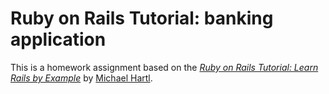 # Ruby on Rails Tutorial: banking application

This is a homework assignment based on the
[*Ruby on Rails Tutorial: Learn Rails by Example*](http://railstutorial.org/) 
by [Michael Hartl](http://michaelhartl.com/).